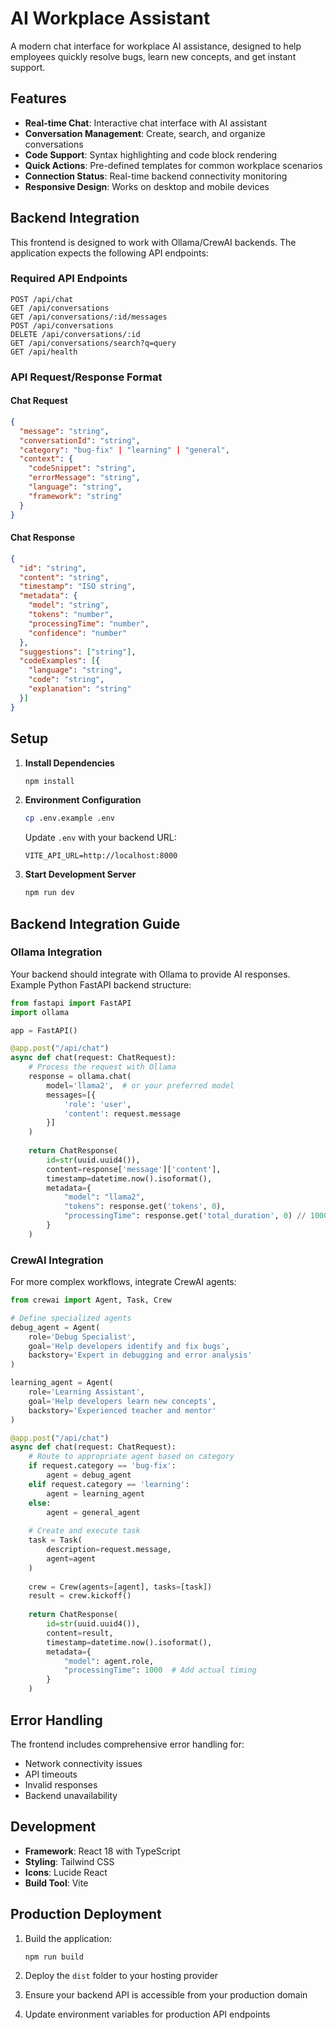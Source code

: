 # AI Workplace Assistant

A modern chat interface for workplace AI assistance, designed to help employees quickly resolve bugs, learn new concepts, and get instant support.

## Features

- **Real-time Chat**: Interactive chat interface with AI assistant
- **Conversation Management**: Create, search, and organize conversations
- **Code Support**: Syntax highlighting and code block rendering
- **Quick Actions**: Pre-defined templates for common workplace scenarios
- **Connection Status**: Real-time backend connectivity monitoring
- **Responsive Design**: Works on desktop and mobile devices

## Backend Integration

This frontend is designed to work with Ollama/CrewAI backends. The application expects the following API endpoints:

### Required API Endpoints

```
POST /api/chat
GET /api/conversations
GET /api/conversations/:id/messages
POST /api/conversations
DELETE /api/conversations/:id
GET /api/conversations/search?q=query
GET /api/health
```

### API Request/Response Format

#### Chat Request
```json
{
  "message": "string",
  "conversationId": "string",
  "category": "bug-fix" | "learning" | "general",
  "context": {
    "codeSnippet": "string",
    "errorMessage": "string",
    "language": "string",
    "framework": "string"
  }
}
```

#### Chat Response
```json
{
  "id": "string",
  "content": "string",
  "timestamp": "ISO string",
  "metadata": {
    "model": "string",
    "tokens": "number",
    "processingTime": "number",
    "confidence": "number"
  },
  "suggestions": ["string"],
  "codeExamples": [{
    "language": "string",
    "code": "string",
    "explanation": "string"
  }]
}
```

## Setup

1. **Install Dependencies**
   ```bash
   npm install
   ```

2. **Environment Configuration**
   ```bash
   cp .env.example .env
   ```
   
   Update `.env` with your backend URL:
   ```
   VITE_API_URL=http://localhost:8000
   ```

3. **Start Development Server**
   ```bash
   npm run dev
   ```

## Backend Integration Guide

### Ollama Integration

Your backend should integrate with Ollama to provide AI responses. Example Python FastAPI backend structure:

```python
from fastapi import FastAPI
import ollama

app = FastAPI()

@app.post("/api/chat")
async def chat(request: ChatRequest):
    # Process the request with Ollama
    response = ollama.chat(
        model='llama2',  # or your preferred model
        messages=[{
            'role': 'user',
            'content': request.message
        }]
    )
    
    return ChatResponse(
        id=str(uuid.uuid4()),
        content=response['message']['content'],
        timestamp=datetime.now().isoformat(),
        metadata={
            "model": "llama2",
            "tokens": response.get('tokens', 0),
            "processingTime": response.get('total_duration', 0) // 1000000
        }
    )
```

### CrewAI Integration

For more complex workflows, integrate CrewAI agents:

```python
from crewai import Agent, Task, Crew

# Define specialized agents
debug_agent = Agent(
    role='Debug Specialist',
    goal='Help developers identify and fix bugs',
    backstory='Expert in debugging and error analysis'
)

learning_agent = Agent(
    role='Learning Assistant',
    goal='Help developers learn new concepts',
    backstory='Experienced teacher and mentor'
)

@app.post("/api/chat")
async def chat(request: ChatRequest):
    # Route to appropriate agent based on category
    if request.category == 'bug-fix':
        agent = debug_agent
    elif request.category == 'learning':
        agent = learning_agent
    else:
        agent = general_agent
    
    # Create and execute task
    task = Task(
        description=request.message,
        agent=agent
    )
    
    crew = Crew(agents=[agent], tasks=[task])
    result = crew.kickoff()
    
    return ChatResponse(
        id=str(uuid.uuid4()),
        content=result,
        timestamp=datetime.now().isoformat(),
        metadata={
            "model": agent.role,
            "processingTime": 1000  # Add actual timing
        }
    )
```

## Error Handling

The frontend includes comprehensive error handling for:
- Network connectivity issues
- API timeouts
- Invalid responses
- Backend unavailability

## Development

- **Framework**: React 18 with TypeScript
- **Styling**: Tailwind CSS
- **Icons**: Lucide React
- **Build Tool**: Vite

## Production Deployment

1. Build the application:
   ```bash
   npm run build
   ```

2. Deploy the `dist` folder to your hosting provider

3. Ensure your backend API is accessible from your production domain

4. Update environment variables for production API endpoints